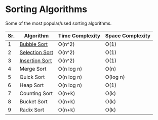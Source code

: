# Sorting Algorithms

Some of the most popular/used sorting algorithms.

| Sr. | Algorithm                              | Time Complexity | Space Complexity |
| --- | -------------------------------------- | --------------- | ---------------- |
| 1   | [Bubble Sort](./1_BubbleSort.md)       | O(n^2)          | O(1)             |
| 2   | [Selection Sort](./2_SelectionSort.md) | O(n^2)          | O(1)             |
| 3   | [Insertion Sort](./3_InsertionSort.md) | O(n^2)          | O(1)             |
| 4   | Merge Sort                             | O(n log n)      | O(n)             |
| 5   | Quick Sort                             | O(n log n)      | O(log n)         |
| 6   | Heap Sort                              | O(n log n)      | O(1)             |
| 7   | Counting Sort                          | O(n+k)          | O(k)             |
| 8   | Bucket Sort                            | O(n+k)          | O(k)             |
| 9   | Radix Sort                             | O(n+k)          | O(k)             |
